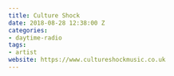 ```yaml
---
title: Culture Shock
date: 2018-08-28 12:38:00 Z
categories:
- daytime-radio
tags:
- artist
website: https://www.cultureshockmusic.co.uk
---
```


